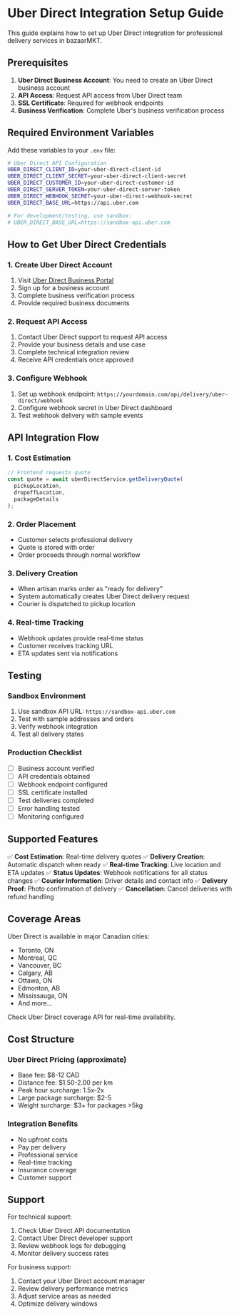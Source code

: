 # Uber Direct Integration Setup Guide

This guide explains how to set up Uber Direct integration for professional delivery services in bazaarMKT.

## Prerequisites

1. **Uber Direct Business Account**: You need to create an Uber Direct business account
2. **API Access**: Request API access from Uber Direct team
3. **SSL Certificate**: Required for webhook endpoints
4. **Business Verification**: Complete Uber's business verification process

## Required Environment Variables

Add these variables to your `.env` file:

```bash
# Uber Direct API Configuration
UBER_DIRECT_CLIENT_ID=your-uber-direct-client-id
UBER_DIRECT_CLIENT_SECRET=your-uber-direct-client-secret
UBER_DIRECT_CUSTOMER_ID=your-uber-direct-customer-id
UBER_DIRECT_SERVER_TOKEN=your-uber-direct-server-token
UBER_DIRECT_WEBHOOK_SECRET=your-uber-direct-webhook-secret
UBER_DIRECT_BASE_URL=https://api.uber.com

# For development/testing, use sandbox:
# UBER_DIRECT_BASE_URL=https://sandbox-api.uber.com
```

## How to Get Uber Direct Credentials

### 1. Create Uber Direct Account
1. Visit [Uber Direct Business Portal](https://business.uber.com/direct/)
2. Sign up for a business account
3. Complete business verification process
4. Provide required business documents

### 2. Request API Access
1. Contact Uber Direct support to request API access
2. Provide your business details and use case
3. Complete technical integration review
4. Receive API credentials once approved

### 3. Configure Webhook
1. Set up webhook endpoint: `https://yourdomain.com/api/delivery/uber-direct/webhook`
2. Configure webhook secret in Uber Direct dashboard
3. Test webhook delivery with sample events

## API Integration Flow

### 1. Cost Estimation
```javascript
// Frontend requests quote
const quote = await uberDirectService.getDeliveryQuote(
  pickupLocation,
  dropoffLocation,
  packageDetails
);
```

### 2. Order Placement
- Customer selects professional delivery
- Quote is stored with order
- Order proceeds through normal workflow

### 3. Delivery Creation
- When artisan marks order as "ready for delivery"
- System automatically creates Uber Direct delivery request
- Courier is dispatched to pickup location

### 4. Real-time Tracking
- Webhook updates provide real-time status
- Customer receives tracking URL
- ETA updates sent via notifications

## Testing

### Sandbox Environment
1. Use sandbox API URL: `https://sandbox-api.uber.com`
2. Test with sample addresses and orders
3. Verify webhook integration
4. Test all delivery states

### Production Checklist
- [ ] Business account verified
- [ ] API credentials obtained
- [ ] Webhook endpoint configured
- [ ] SSL certificate installed
- [ ] Test deliveries completed
- [ ] Error handling tested
- [ ] Monitoring configured

## Supported Features

✅ **Cost Estimation**: Real-time delivery quotes
✅ **Delivery Creation**: Automatic dispatch when ready
✅ **Real-time Tracking**: Live location and ETA updates
✅ **Status Updates**: Webhook notifications for all status changes
✅ **Courier Information**: Driver details and contact info
✅ **Delivery Proof**: Photo confirmation of delivery
✅ **Cancellation**: Cancel deliveries with refund handling

## Coverage Areas

Uber Direct is available in major Canadian cities:
- Toronto, ON
- Montreal, QC
- Vancouver, BC
- Calgary, AB
- Ottawa, ON
- Edmonton, AB
- Mississauga, ON
- And more...

Check Uber Direct coverage API for real-time availability.

## Cost Structure

### Uber Direct Pricing (approximate)
- Base fee: $8-12 CAD
- Distance fee: $1.50-2.00 per km
- Peak hour surcharge: 1.5x-2x
- Large package surcharge: $2-5
- Weight surcharge: $3+ for packages >5kg

### Integration Benefits
- No upfront costs
- Pay per delivery
- Professional service
- Real-time tracking
- Insurance coverage
- Customer support

## Support

For technical support:
1. Check Uber Direct API documentation
2. Contact Uber Direct developer support
3. Review webhook logs for debugging
4. Monitor delivery success rates

For business support:
1. Contact your Uber Direct account manager
2. Review delivery performance metrics
3. Adjust service areas as needed
4. Optimize delivery windows
